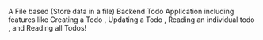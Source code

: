 A File based (Store data in a file) Backend Todo Application including features like Creating a Todo , Updating a Todo , Reading an individual todo , and Reading all Todos! 
